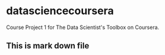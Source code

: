 # datasciencecoursera
Course Project 1 for The Data Scientist's Toolbox on Coursera.
## This is mark down file
